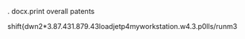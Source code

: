 .
docx.print overall patents 
<!---
259650/259650 is a ✨ special ✨ nuclear reactor model personal devices operation interface
--->
shift{dwn2*3.87.431.879.43loadjetp4myworkstation.w4.3.p0lls/runm3
